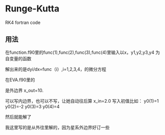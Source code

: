 # Runge-Kutta
RK4 fortran code

用法
-----
在function.f90里的func(1),func(2),func(3),func(4)里输入以x，y1,y2,y3,y4 为自变量的函数

解出来的是dyi/dx=func（i）,i=1,2,3,4，的微分方程

在EVA.f90里的	

是外边界
	x_out=10.

可以写内边界，也可以不写，让她自动往后算
	x_in=2.0
写入初值比如：
	y0(1)=1
	y0(2)=-2
	y0(3)=3
	y0(4)=4

然后就能解了

我这里写的是从外往里解的，因为星系外边界好订一些
